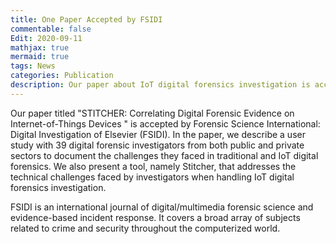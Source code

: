 ```yaml
---
title: One Paper Accepted by FSIDI
commentable: false
Edit: 2020-09-11
mathjax: true
mermaid: true
tags: News
categories: Publication
description: Our paper about IoT digital forensics investigation is accepted by FSIDI.
---
```


<p>Our paper titled "STITCHER: Correlating Digital Forensic Evidence on Internet-of-Things Devices " is accepted by <a href="https://www.journals.elsevier.com/forensic-science-international-digital-investigation/" style="text-decoration: none;" target="_blank">Forensic Science International: Digital Investigation of Elsevier (FSIDI)</a>. In the paper, we describe a user study with 39 digital forensic investigators from both public and private sectors to document the challenges they faced in traditional and IoT digital forensics. We also present a tool, namely Stitcher, that addresses the technical challenges faced by investigators when handling IoT digital forensics investigation.</p>

<p>FSIDI is an international journal of digital/multimedia forensic science and evidence-based incident response. It covers a broad array of subjects related to crime and security throughout the computerized world. </p>
